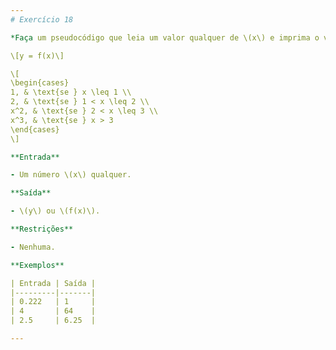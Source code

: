 ```yaml
---
# Exercício 18

*Faça um pseudocódigo que leia um valor qualquer de \(x\) e imprima o valor de \(y\), sabendo que:*

\[y = f(x)\]

\[
\begin{cases}
1, & \text{se } x \leq 1 \\
2, & \text{se } 1 < x \leq 2 \\
x^2, & \text{se } 2 < x \leq 3 \\
x^3, & \text{se } x > 3
\end{cases}
\]

**Entrada**

- Um número \(x\) qualquer.

**Saída**

- \(y\) ou \(f(x)\).

**Restrições**

- Nenhuma.

**Exemplos**

| Entrada | Saída |
|---------|-------|
| 0.222   | 1     |
| 4       | 64    |
| 2.5     | 6.25  |

---
```

